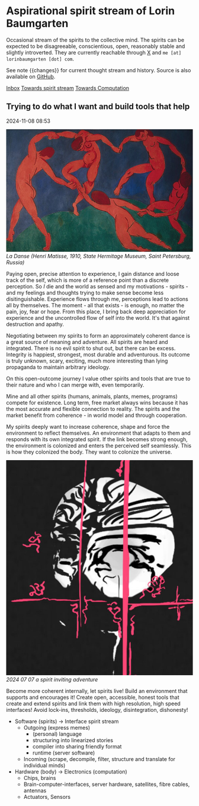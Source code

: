 # Aspirational spirit stream of Lorin Baumgarten

Occasional stream of the spirits to the collective mind.
The spirits can be expected to be disagreeable, conscientious, open, reasonably stable and slightly introverted.
They are currently reachable through <a href="https://twitter.com/lorinbaumgarten">X</a> and  `me [at] lorinbaumgarten [dot] com`.

See note {{changes}} for current thought stream and history.
Source is also available on <a href="https://github.com/lorinbaum/lorinbaum.github.io">GitHub</a>.

[Inbox](Inbox.md)
[Towards spirit stream](Towards%20spirit%20stream.md)
[Towards Computation](Towards%20Computation.md)

## Trying to do what I want and build tools that help
2024-11-08 08:53

![](Matissedance.jpg)
*La Danse (Henri Matisse, 1910, State Hermitage Museum, Saint Petersburg, Russia)*

Paying open, precise attention to experience, I gain distance and loose track of the self, which is more of a reference point than a discrete perception. So *I* die and the world as sensed and my motivations - spirits - and my feelings and thoughts trying to make sense become less disitinguishable. Experience flows through me, perceptions lead to actions all by themselves. The moment - all that exists - is enough, no matter the pain, joy, fear or hope.
From this place, I bring back deep appreciation for experience and the uncontrolled flow of self into the world. It's that against destruction and apathy.

Negotiating between my spirits to form an approximately coherent dance is a great source of meaning and adventure.
All spirits are heard and integrated. There is no evil spirit to shut out, but there can be excess.
Integrity is happiest, strongest, most durable and adventurous. Its outcome is truly unknown, scary, exciting, much more interesting than lying propaganda to maintain arbitrary ideology.

On this open-outcome journey I value other spirits and tools that are true to their nature and who I can merge with, even temporarily.

Mine and all other spirits (humans, animals, plants, memes, programs) compete for existence. Long term, free market always wins because it has the most accurate and flexible connection to reality.
The spirits and the market benefit from coherence - in world model and through cooperation.

My spirits deeply want to increase coherence, shape and force the environment to reflect themselves. An environment that adapts to them and responds with its own integrated spirit. If the link becomes strong enough, the environment is colonized and enters the perceived self seamlessly.
This is how they colonized the body. They want to colonize the universe.

![](creative-destruction-detail-3.jpg)
*2024 07 07 a spirit inviting adventure*

Become more coherent internally, let spirits live!
Build an environment that supports and encourages it!
Create open, accessible, honest tools that create and extend spirits and link them with high resolution, high speed interfaces!
Avoid lock-ins, thresholds, ideology, disintegration, dishonesty!

- Software (spirits) -> Interface spirit stream
	- Outgoing (express memes)
		- (personal) language
		- structuring into linearized stories
		- compiler into sharing friendly format
		- runtime (server software)
	- Incoming (scrape, decompile, filter, structure and translate for individual minds)
-  Hardware (body) -> Electronics (computation)
	- Chips, brains
	- Brain-computer-interfaces, server hardware, satellites, fibre cables, antennas
	- Actuators, Sensors